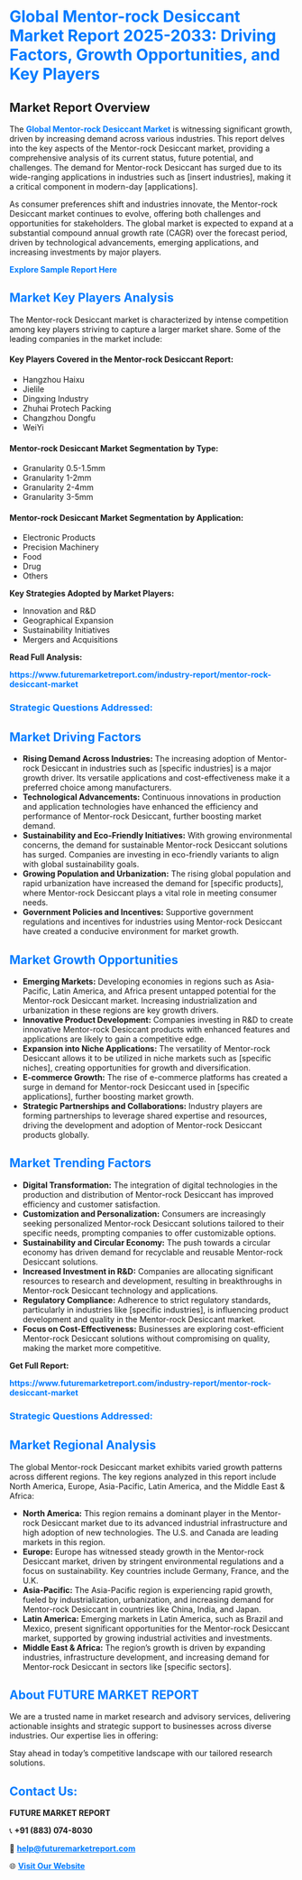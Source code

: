 <h1 style="color: #007BFF;">Global Mentor-rock Desiccant Market Report 2025-2033: Driving Factors, Growth Opportunities, and Key Players</h1>

<section id="overview">
<h2>Market Report Overview</h2>
<p>The <a href="https://www.futuremarketreport.com/industry-report/mentor-rock-desiccant-market" style="color: #007BFF; text-decoration: none;"><strong>Global Mentor-rock Desiccant Market</strong></a> is witnessing significant growth, driven by increasing demand across various industries. This report delves into the key aspects of the Mentor-rock Desiccant market, providing a comprehensive analysis of its current status, future potential, and challenges. The demand for Mentor-rock Desiccant has surged due to its wide-ranging applications in industries such as [insert industries], making it a critical component in modern-day [applications].</p>
<p>As consumer preferences shift and industries innovate, the Mentor-rock Desiccant market continues to evolve, offering both challenges and opportunities for stakeholders. The global market is expected to expand at a substantial compound annual growth rate (CAGR) over the forecast period, driven by technological advancements, emerging applications, and increasing investments by major players.</p>
</section>

<section id="overview">
<p><a href="https://www.futuremarketreport.com/request-sample/reportId=114354" style="color: #007BFF; text-decoration: none;"><strong>Explore Sample Report Here</strong></a></p>
</section>

<section id="key-players">
<h2 style="color: #007BFF;">Market Key Players Analysis</h2>
<p>The Mentor-rock Desiccant market is characterized by intense competition among key players striving to capture a larger market share. Some of the leading companies in the market include:</p>
<h4>Key Players Covered in the Mentor-rock Desiccant Report:</h4>
<ul><li>Hangzhou Haixu</li><li>Jielile</li><li>Dingxing Industry</li><li>Zhuhai Protech Packing</li><li>Changzhou Dongfu</li><li>WeiYi</li></ul>
<h4>Mentor-rock Desiccant Market Segmentation by Type:</h4>
<ul><li>Granularity 0.5-1.5mm</li><li>Granularity 1-2mm</li><li>Granularity 2-4mm</li><li>Granularity 3-5mm</li></ul>

<h4>Mentor-rock Desiccant Market Segmentation by Application:</h4>
<ul><li>Electronic Products</li><li>Precision Machinery</li><li>Food</li><li>Drug</li><li>Others</li></ul>
<p><strong>Key Strategies Adopted by Market Players:</strong></p>
<ul>
<li>Innovation and R&D</li>
<li>Geographical Expansion</li>
<li>Sustainability Initiatives</li>
<li>Mergers and Acquisitions</li>
</ul>
</section>

<section>
<p><strong>Read Full Analysis: </strong></p><a href="https://www.futuremarketreport.com/industry-report/mentor-rock-desiccant-market" style="color: #007BFF; text-decoration: none;"><strong>https://www.futuremarketreport.com/industry-report/mentor-rock-desiccant-market</strong></a>
<h3 style="color: #007BFF;">Strategic Questions Addressed:</h3>
</section>

<section id="driving-factors">
<h2 style="color: #007BFF;">Market Driving Factors</h2>
<ul>
<li><strong>Rising Demand Across Industries:</strong> The increasing adoption of Mentor-rock Desiccant in industries such as [specific industries] is a major growth driver. Its versatile applications and cost-effectiveness make it a preferred choice among manufacturers.</li>
<li><strong>Technological Advancements:</strong> Continuous innovations in production and application technologies have enhanced the efficiency and performance of Mentor-rock Desiccant, further boosting market demand.</li>
<li><strong>Sustainability and Eco-Friendly Initiatives:</strong> With growing environmental concerns, the demand for sustainable Mentor-rock Desiccant solutions has surged. Companies are investing in eco-friendly variants to align with global sustainability goals.</li>
<li><strong>Growing Population and Urbanization:</strong> The rising global population and rapid urbanization have increased the demand for [specific products], where Mentor-rock Desiccant plays a vital role in meeting consumer needs.</li>
<li><strong>Government Policies and Incentives:</strong> Supportive government regulations and incentives for industries using Mentor-rock Desiccant have created a conducive environment for market growth.</li>
</ul>
</section>

<section id="growth-opportunities">
<h2 style="color: #007BFF;">Market Growth Opportunities</h2>
<ul>
<li><strong>Emerging Markets:</strong> Developing economies in regions such as Asia-Pacific, Latin America, and Africa present untapped potential for the Mentor-rock Desiccant market. Increasing industrialization and urbanization in these regions are key growth drivers.</li>
<li><strong>Innovative Product Development:</strong> Companies investing in R&D to create innovative Mentor-rock Desiccant products with enhanced features and applications are likely to gain a competitive edge.</li>
<li><strong>Expansion into Niche Applications:</strong> The versatility of Mentor-rock Desiccant allows it to be utilized in niche markets such as [specific niches], creating opportunities for growth and diversification.</li>
<li><strong>E-commerce Growth:</strong> The rise of e-commerce platforms has created a surge in demand for Mentor-rock Desiccant used in [specific applications], further boosting market growth.</li>
<li><strong>Strategic Partnerships and Collaborations:</strong> Industry players are forming partnerships to leverage shared expertise and resources, driving the development and adoption of Mentor-rock Desiccant products globally.</li>
</ul>
</section>

<section id="trending-factors">
<h2 style="color: #007BFF;">Market Trending Factors</h2>
<ul>
<li><strong>Digital Transformation:</strong> The integration of digital technologies in the production and distribution of Mentor-rock Desiccant has improved efficiency and customer satisfaction.</li>
<li><strong>Customization and Personalization:</strong> Consumers are increasingly seeking personalized Mentor-rock Desiccant solutions tailored to their specific needs, prompting companies to offer customizable options.</li>
<li><strong>Sustainability and Circular Economy:</strong> The push towards a circular economy has driven demand for recyclable and reusable Mentor-rock Desiccant solutions.</li>
<li><strong>Increased Investment in R&D:</strong> Companies are allocating significant resources to research and development, resulting in breakthroughs in Mentor-rock Desiccant technology and applications.</li>
<li><strong>Regulatory Compliance:</strong> Adherence to strict regulatory standards, particularly in industries like [specific industries], is influencing product development and quality in the Mentor-rock Desiccant market.</li>
<li><strong>Focus on Cost-Effectiveness:</strong> Businesses are exploring cost-efficient Mentor-rock Desiccant solutions without compromising on quality, making the market more competitive.</li>
</ul>
</section>

<section>
<p><strong>Get Full Report: </strong></p><a href="https://www.futuremarketreport.com/industry-report/mentor-rock-desiccant-market" style="color: #007BFF; text-decoration: none;"><strong>https://www.futuremarketreport.com/industry-report/mentor-rock-desiccant-market</strong></a>
<h3 style="color: #007BFF;">Strategic Questions Addressed:</h3>
</section>


<section id="regional-analysis">
<h2 style="color: #007BFF;">Market Regional Analysis</h2>
<p>The global Mentor-rock Desiccant market exhibits varied growth patterns across different regions. The key regions analyzed in this report include North America, Europe, Asia-Pacific, Latin America, and the Middle East & Africa:</p>
<ul>
<li><strong>North America:</strong> This region remains a dominant player in the Mentor-rock Desiccant market due to its advanced industrial infrastructure and high adoption of new technologies. The U.S. and Canada are leading markets in this region.</li>
<li><strong>Europe:</strong> Europe has witnessed steady growth in the Mentor-rock Desiccant market, driven by stringent environmental regulations and a focus on sustainability. Key countries include Germany, France, and the U.K.</li>
<li><strong>Asia-Pacific:</strong> The Asia-Pacific region is experiencing rapid growth, fueled by industrialization, urbanization, and increasing demand for Mentor-rock Desiccant in countries like China, India, and Japan.</li>
<li><strong>Latin America:</strong> Emerging markets in Latin America, such as Brazil and Mexico, present significant opportunities for the Mentor-rock Desiccant market, supported by growing industrial activities and investments.</li>
<li><strong>Middle East & Africa:</strong> The region’s growth is driven by expanding industries, infrastructure development, and increasing demand for Mentor-rock Desiccant in sectors like [specific sectors].</li>
</ul>
</section>

<footer>
<h2 style="color: #007BFF;">About FUTURE MARKET REPORT</h2>
<p>We are a trusted name in market research and advisory services, delivering actionable insights and strategic support to businesses across diverse industries. Our expertise lies in offering:</p>

<p>Stay ahead in today’s competitive landscape with our tailored research solutions.</p>

<h2 style="color: #007BFF;">Contact Us:</h2>
<p><strong>FUTURE MARKET REPORT</strong></p>
<p>📞 <strong>+91 (883) 074-8030</strong></p>
<p>📧 <strong><a href="mailto:help@futuremarketreport.com" style="color: #007BFF;">help@futuremarketreport.com</a></strong></p>
<p>🌐 <strong><a href="https://www.futuremarketreport.com/" style="color: #007BFF;">Visit Our Website</a></strong></p>
</footer>